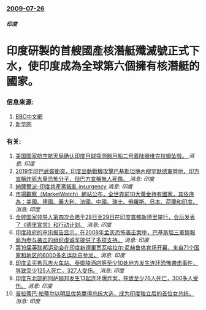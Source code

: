 ### [2009-07-26](/news/2009/07/26/index.md)

##### 印度
# 印度研製的首艘國產核潛艇殲滅號正式下水，使印度成為全球第六個擁有核潛艇的國家。




### 信息来源:

1. [BBC中文網](http://news.bbc.co.uk/chinese/trad/hi/newsid_8160000/newsid_8169100/8169163.stm)
2. [新华网](http://news.xinhuanet.com/world/2009-07/26/content_11775293.htm)

### 有关:

1. [ 美国国家航空航天局确认印度月球探测器月船二号着陆器维克拉姆坠毁。 ](/zh/news/2019/12/3/美国国家航空航天局确认印度月球探测器月船二号着陆器维克拉姆坠毁.md) _消息: 印度_
2. [2019年印巴武裝衝突，印度出動戰機攻擊巴基斯坦境內穆罕默德軍營地，印方宣稱炸死大量恐怖分子，但巴方宣稱無人死傷。 ](/zh/news/2019/02/26/2019年印巴武裝衝突-印度出動戰機攻擊巴基斯坦境內穆罕默德軍營地-印方宣稱炸死大量恐怖分子-但巴方宣稱無人死傷.md) _消息: 印度_
3. [ 納薩爾派-印度共產黨叛亂 insurgency](/zh/news/2013/10/17/納薩爾派-印度共產黨叛亂-insurgency.md) _消息: 印度_
4. [ 市場觀察（MarketWatch）網站公布，全世界前10大黃金持有國家，其依序為：美國、德國、義大利、法國、中國、瑞士、俄羅斯、日本、荷蘭和印度。](/zh/news/2012/10/21/市場觀察-MarketWatch-網站公布-全世界前10大黃金持有國家-其依序為-美國-德國-義大利-法國-中國-瑞士.md) _消息: 印度_
5. [ 金砖国家领导人第四次会晤于28日至29日在印度首都新德里举行，会后发表了《德里宣言》和行动计划。](/zh/news/2012/03/29/金砖国家领导人第四次会晤于28日至29日在印度首都新德里举行-会后发表了-德里宣言-和行动计划.md) _消息: 印度_
6. [ 印度政府的审讯报告显示，在2008年孟买恐怖袭击案中，巴基斯坦三軍情報局为参与袭击的组织虔诚军提供了多项支持。](/zh/news/2010/10/19/印度政府的审讯报告显示-在2008年孟买恐怖袭击案中-巴基斯坦三軍情報局为参与袭击的组织虔诚军提供了多项支持.md) _消息: 印度_
7. [ 第19届英联邦运动会在印度新德里贾瓦哈拉尔·尼赫鲁体育场开幕，来自71个国家和地区的6000多名运动员参加。](/zh/news/2010/10/3/第19届英联邦运动会在印度新德里贾瓦哈拉尔-尼赫鲁体育场开幕-来自71个国家和地区的6000多名运动员参加.md) _消息: 印度_
8. [印度孟买希瓦吉火车站、泰姬陵酒店等至少10处地方发生连环恐怖袭击事件，导致至少125人死亡，327人受伤。](/zh/news/2008/11/26/印度孟买希瓦吉火车站-泰姬陵酒店等至少10处地方发生连环恐怖袭击事件-导致至少125人死亡-327人受伤.md) _消息: 印度_
9. [印度东北部的阿萨姆邦发生13起连环爆炸案，导致至少76人死亡，300多人受伤。](/zh/news/2008/10/30/印度东北部的阿萨姆邦发生13起连环爆炸案-导致至少76人死亡-300多人受伤.md) _消息: 印度_
10. [普拉蒂巴·帕蒂尔以明显优势赢得总统大选，成为印度独立后的首位女总统。](/zh/news/2007/07/21/普拉蒂巴-帕蒂尔以明显优势赢得总统大选-成为印度独立后的首位女总统.md) _消息: 印度_
